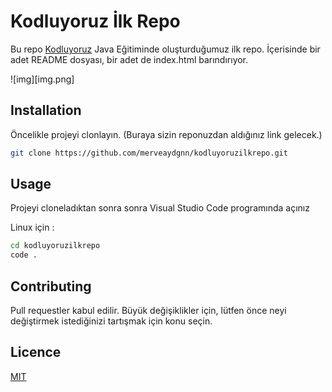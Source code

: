 # Kodluyoruz İlk Repo
Bu repo [Kodluyoruz](https://kodluyoruz.org/?gclid=CjwKCAjw4JWZBhApEiwAtJUN0OUMq5QlkCcLtqtuA7xZ7fTCrTNxRGGKrNdgIwE5YxEmqDYRYavFZxoCS9YQAvD_BwE) Java Eğitiminde oluşturduğumuz ilk repo. İçerisinde bir adet README dosyası, bir adet de index.html barındırıyor.

![img][img.png]

## Installation

Öncelikle projeyi clonlayın. (Buraya sizin reponuzdan aldığınız link gelecek.)

```bash
git clone https://github.com/merveaydgnn/kodluyoruzilkrepo.git
```
## Usage
Projeyi cloneladıktan sonra sonra Visual Studio Code programında açınız

Linux için :

```bash 
cd kodluyoruzilkrepo
code .
```
## Contributing

Pull requestler kabul edilir. Büyük değişiklikler için, lütfen önce neyi değiştirmek istediğinizi tartışmak için konu seçin.

## Licence

[MIT](https://opensource.org/licenses/MIT)

